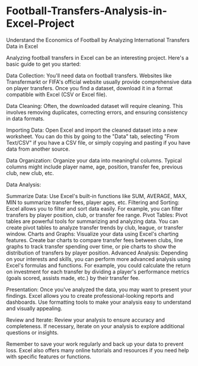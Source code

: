 # Football-Transfers-Analysis-in-Excel-Project
Understand the Economics of Football by Analyzing International Transfers Data in Excel

Analyzing football transfers in Excel can be an interesting project. Here's a basic guide to get you started:

Data Collection: You'll need data on football transfers. Websites like Transfermarkt or FIFA's official website usually provide comprehensive data on player transfers. Once you find a dataset, download it in a format compatible with Excel (CSV or Excel file).

Data Cleaning: Often, the downloaded dataset will require cleaning. This involves removing duplicates, correcting errors, and ensuring consistency in data formats.

Importing Data: Open Excel and import the cleaned dataset into a new worksheet. You can do this by going to the "Data" tab, selecting "From Text/CSV" if you have a CSV file, or simply copying and pasting if you have data from another source.

Data Organization: Organize your data into meaningful columns. Typical columns might include player name, age, position, transfer fee, previous club, new club, etc.

Data Analysis:

Summarize Data: Use Excel's built-in functions like SUM, AVERAGE, MAX, MIN to summarize transfer fees, player ages, etc.
Filtering and Sorting: Excel allows you to filter and sort data easily. For example, you can filter transfers by player position, club, or transfer fee range.
Pivot Tables: Pivot tables are powerful tools for summarizing and analyzing data. You can create pivot tables to analyze transfer trends by club, league, or transfer window.
Charts and Graphs: Visualize your data using Excel's charting features. Create bar charts to compare transfer fees between clubs, line graphs to track transfer spending over time, or pie charts to show the distribution of transfers by player position.
Advanced Analysis: Depending on your interests and skills, you can perform more advanced analysis using Excel's formulas and functions. For example, you could calculate the return on investment for each transfer by dividing a player's performance metrics (goals scored, assists made, etc.) by their transfer fee.

Presentation: Once you've analyzed the data, you may want to present your findings. Excel allows you to create professional-looking reports and dashboards. Use formatting tools to make your analysis easy to understand and visually appealing.

Review and Iterate: Review your analysis to ensure accuracy and completeness. If necessary, iterate on your analysis to explore additional questions or insights.

Remember to save your work regularly and back up your data to prevent loss. Excel also offers many online tutorials and resources if you need help with specific features or functions.







